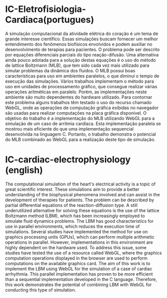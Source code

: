 # IC-Eletrofisiologia-Cardiaca(portugues)

A simulação computacional da atividade elétrica do coração é um tema de grande interesse científico. Essas simulações buscam fornecer um melhor entendimento dos fenômenos biofísicos envolvidos e podem auxiliar no desenvolvimento de terapias para pacientes. O problema pode ser descrito por equações diferenciais parciais do tipo reação-difusão. Uma alternativa ainda pouco adotada para a solução destas equações é o uso do método de lattice Boltzmann (MLB), que tem sido cada vez mais utilizado para simular problemas da dinâmica dos fluidos. O MLB possui boas características para uso em ambientes paralelos, o que diminui o tempo de execução das simulações. Vários trabalhos implementam o método para uso em unidades de processamento gráfico, que consegue realizar várias operações aritméticas em paralelo. Porém, as implementações neste ambiente são muito dependentes do hardware utilizado. Para contornar este problema alguns trabalhos têm testado o uso do recurso chamado WebGL, onde as operações de computação gráfica exibidas no navegador são usadas para realizar computações na placa gráfica disponível. O objetivo do trabalho é a implementação do MLB utilizando WebGL para a simulação de um caso de arritmia cardíaca. Esta implementação paralela se mostrou mais eficiente do que uma implementação sequencial desenvolvida na linguagem C. Portanto, o trabalho demonstra o potencial do MLB combinado ao WebGL para a realização deste tipo de simulação.

# IC-cardiac-electrophysiology (english)

The computational simulation of the heart's electrical activity is a topic of great scientific interest. These simulations aim to provide a better understanding of the biophysical phenomena involved and can assist in the development of therapies for patients. The problem can be described by partial differential equations of the reaction-diffusion type. A still underutilized alternative for solving these equations is the use of the lattice Boltzmann method (LBM), which has been increasingly employed to simulate fluid dynamics problems. The LBM has good characteristics for use in parallel environments, which reduces the execution time of simulations. Several studies have implemented the method for use on graphics processing units (GPUs), which can perform multiple arithmetic operations in parallel. However, implementations in this environment are highly dependent on the hardware used. To address this issue, some studies have tested the use of a resource called WebGL, where the graphics computation operations displayed in the browser are used to perform computations on the available graphics card. The aim of this work is to implement the LBM using WebGL for the simulation of a case of cardiac arrhythmia. This parallel implementation has proven to be more efficient than a sequential implementation developed in the C language. Therefore, this work demonstrates the potential of combining LBM with WebGL for conducting this type of simulation.

